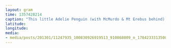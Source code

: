```yaml
---
layout: gram
time: 1357428214
caption: "This little Adelie Penguin (with McMurdo & Mt Erebus behind) was just chilling with us at Pegasus Airfield."
latitude: 
longitude: 
media:
- media/posts/201301/11247935_100830926919513_910868009_n_17842333135000351.jpg
---
```

